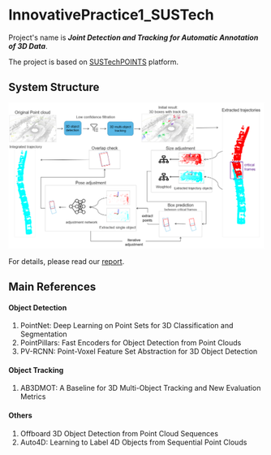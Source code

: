 # InnovativePractice1_SUSTech

Project's name is ***Joint Detection and Tracking for Automatic Annotation of 3D Data***.

The project is based on [SUSTechPOINTS](https://github.com/naurril/SUSTechPOINTS) platform.



## System Structure

<img src="README.assets/system structure.png" alt="system structure" style="zoom: 50%;" />

For details, please read our [report](https://github.com/ObsisMc/InnovativePractice1_SUSTech/blob/master/Joint%20Detection%20and%20Tracking%20for%20Automatic%20Annotation%20of%203D%20Data.pdf).



## Main References

#### Object Detection

1. PointNet: Deep Learning on Point Sets for 3D Classification and Segmentation
2. PointPillars: Fast Encoders for Object Detection from Point Clouds
3. PV-RCNN: Point-Voxel Feature Set Abstraction for 3D Object Detection

#### Object Tracking

1. AB3DMOT: A Baseline for 3D Multi-Object Tracking and New Evaluation Metrics

#### Others

1. Offboard 3D Object Detection from Point Cloud Sequences
2. Auto4D: Learning to Label 4D Objects from Sequential Point Clouds